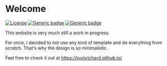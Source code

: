 # Welcome
[![License](https://img.shields.io/badge/License-BSD%203--Clause-blue.svg)](https://opensource.org/licenses/BSD-3-Clause) 
[![Generic badge](https://img.shields.io/badge/Status-WiP-red.svg)](https://shields.io/)
[![Generic badge](https://img.shields.io/badge/Website-Up-green.svg)](https://louisrichard.github.io/)

This website is very much still a work in progress. 

For once, I decided to not use any kind of template and do everything from scratch. That's why the design is so minimalistic. 

Feel free to check it out at https://louisrichard.github.io/ 
